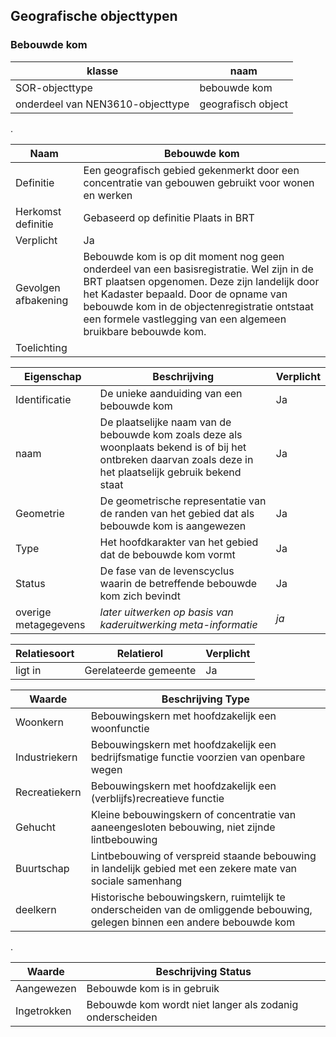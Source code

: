 ## Geografische objecttypen




### Bebouwde kom
| klasse  | naam  |
|---|---|
|SOR-objecttype   | bebouwde kom  |
| onderdeel van NEN3610-objecttype |geografisch object  |

.


| Naam  | Bebouwde kom  |
|---|---|
| Definitie | Een geografisch gebied gekenmerkt door een concentratie van gebouwen gebruikt voor wonen en werken  |
|Herkomst definitie  | Gebaseerd op definitie Plaats in BRT  |
|Verplicht  | Ja  |
|Gevolgen afbakening  | Bebouwde kom is op dit moment nog geen onderdeel van een basisregistratie. Wel zijn in de BRT plaatsen opgenomen. Deze zijn landelijk door het Kadaster bepaald. Door de opname van bebouwde kom in de objectenregistratie ontstaat een formele vastlegging van een algemeen bruikbare bebouwde kom.  |
|Toelichting|   |



|Eigenschap   |Beschrijving   |Verplicht   |
|---|---|---|
|Identificatie   |De unieke aanduiding van een bebouwde kom  |Ja |
|naam   |De plaatselijke naam van de bebouwde kom zoals deze als woonplaats bekend is of bij het ontbreken daarvan zoals deze in het plaatselijk gebruik bekend staat   |Ja   |
|Geometrie   |De geometrische representatie van de randen van het gebied dat als bebouwde kom is aangewezen  |Ja   |
|Type |Het hoofdkarakter van het gebied dat de bebouwde kom vormt |Ja |
|Status   |De fase van de levenscyclus waarin de betreffende bebouwde kom zich bevindt    |Ja   |
|overige metagegevens   |*later uitwerken op basis van kaderuitwerking meta-informatie*   |*ja*   |

|Relatiesoort   |Relatierol |Verplicht|
|---|---|---|
|ligt in   |Gerelateerde gemeente | Ja |


| Waarde  | Beschrijving Type  |
|---|---|
|Woonkern  | Bebouwingskern met hoofdzakelijk een woonfunctie    |
|Industriekern  |Bebouwingskern met hoofdzakelijk een bedrijfsmatige functie voorzien van openbare wegen   |
|Recreatiekern  |Bebouwingskern met hoofdzakelijk een (verblijfs)recreatieve functie |
|Gehucht  |Kleine bebouwingskern of concentratie van aaneengesloten bebouwing, niet zijnde lintbebouwing   |
|Buurtschap  |Lintbebouwing of verspreid staande bebouwing in landelijk gebied met een zekere mate van sociale samenhang  |
|deelkern  |Historische bebouwingskern, ruimtelijk te onderscheiden van de omliggende bebouwing, gelegen binnen een andere bebouwde kom     |

.


| Waarde  | Beschrijving Status  |
|---|---|
|Aangewezen|Bebouwde kom is in gebruik |
| Ingetrokken | Bebouwde kom wordt niet langer als zodanig onderscheiden|


